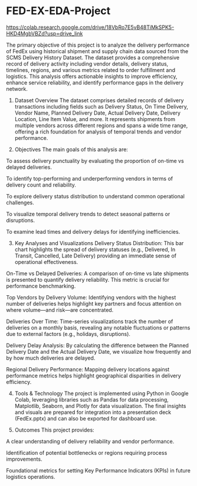 # FED-EX-EDA-Project
https://colab.research.google.com/drive/18VbRo7E5vB48TiMkSPK5-HKD4MgbVBZd?usp=drive_link

The primary objective of this project is to analyze the delivery performance of FedEx using historical shipment and supply chain data sourced from the SCMS Delivery History Dataset. The dataset provides a comprehensive record of delivery activity including vendor details, delivery status, timelines, regions, and various metrics related to order fulfillment and logistics. This analysis offers actionable insights to improve efficiency, enhance service reliability, and identify performance gaps in the delivery network.

1. Dataset Overview
The dataset comprises detailed records of delivery transactions including fields such as Delivery Status, On Time Delivery, Vendor Name, Planned Delivery Date, Actual Delivery Date, Delivery Location, Line Item Value, and more. It represents shipments from multiple vendors across different regions and spans a wide time range, offering a rich foundation for analysis of temporal trends and vendor performance.

2. Objectives
The main goals of this analysis are:

To assess delivery punctuality by evaluating the proportion of on-time vs delayed deliveries.

To identify top-performing and underperforming vendors in terms of delivery count and reliability.

To explore delivery status distribution to understand common operational challenges.

To visualize temporal delivery trends to detect seasonal patterns or disruptions.

To examine lead times and delivery delays for identifying inefficiencies.

3.  Key Analyses and Visualizations
Delivery Status Distribution:
This bar chart highlights the spread of delivery statuses (e.g., Delivered, In Transit, Cancelled, Late Delivery) providing an immediate sense of operational effectiveness.

On-Time vs Delayed Deliveries:
A comparison of on-time vs late shipments is presented to quantify delivery reliability. This metric is crucial for performance benchmarking.

Top Vendors by Delivery Volume:
Identifying vendors with the highest number of deliveries helps highlight key partners and focus attention on where volume—and risk—are concentrated.

Deliveries Over Time:
Time-series visualizations track the number of deliveries on a monthly basis, revealing any notable fluctuations or patterns due to external factors (e.g., holidays, disruptions).

Delivery Delay Analysis:
By calculating the difference between the Planned Delivery Date and the Actual Delivery Date, we visualize how frequently and by how much deliveries are delayed.

Regional Delivery Performance:
Mapping delivery locations against performance metrics helps highlight geographical disparities in delivery efficiency.

4. Tools & Technology
The project is implemented using Python in Google Colab, leveraging libraries such as Pandas for data processing, Matplotlib, Seaborn, and Plotly for data visualization. The final insights and visuals are prepared for integration into a presentation deck (FedEx.pptx) and can also be exported for dashboard use.

5. Outcomes
This project provides:

A clear understanding of delivery reliability and vendor performance.

Identification of potential bottlenecks or regions requiring process improvements.

Foundational metrics for setting Key Performance Indicators (KPIs) in future logistics operations.

